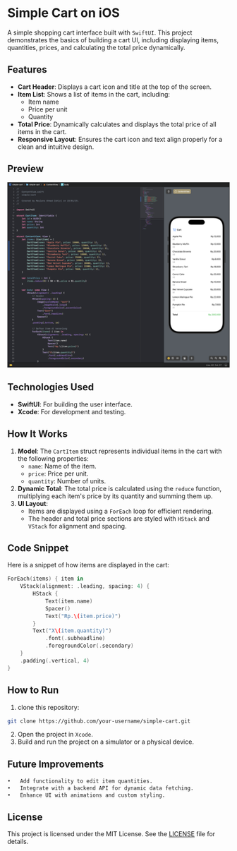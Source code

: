 # Simple Cart on iOS

A simple shopping cart interface built with `SwiftUI`. This project demonstrates the basics of building a cart UI, including displaying items, quantities, prices, and calculating the total price dynamically.

## Features

- **Cart Header**: Displays a cart icon and title at the top of the screen.
- **Item List**: Shows a list of items in the cart, including:
  - Item name
  - Price per unit
  - Quantity
- **Total Price**: Dynamically calculates and displays the total price of all items in the cart.
- **Responsive Layout**: Ensures the cart icon and text align properly for a clean and intuitive design.

## Preview

![Simple Cart Preview](/img/image.png)

## Technologies Used

- **SwiftUI**: For building the user interface.
- **Xcode**: For development and testing.

## How It Works

1. **Model**: The `CartItem` struct represents individual items in the cart with the following properties:
   - `name`: Name of the item.
   - `price`: Price per unit.
   - `quantity`: Number of units.
2. **Dynamic Total**: The total price is calculated using the `reduce` function, multiplying each item's price by its quantity and summing them up.
3. **UI Layout**:
   - Items are displayed using a `ForEach` loop for efficient rendering.
   - The header and total price sections are styled with `HStack` and `VStack` for alignment and spacing.

## Code Snippet

Here is a snippet of how items are displayed in the cart:

```swift
ForEach(items) { item in
    VStack(alignment: .leading, spacing: 4) {
        HStack {
            Text(item.name)
            Spacer()
            Text("Rp.\(item.price)")
        }
        Text("X\(item.quantity)")
            .font(.subheadline)
            .foregroundColor(.secondary)
    }
    .padding(.vertical, 4)
}
```

## How to Run

1. clone this repository:

```bash
git clone https://github.com/your-username/simple-cart.git
```

2. Open the project in `Xcode`.
3. Build and run the project on a simulator or a physical device.

## Future Improvements

    •	Add functionality to edit item quantities.
    •	Integrate with a backend API for dynamic data fetching.
    •	Enhance UI with animations and custom styling.

## License

This project is licensed under the MIT License. See the [LICENSE](https://gist.github.com/ckib16/8732561535ed766cd6b8) file for details.
